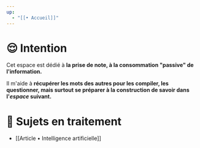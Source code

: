 ```yaml
---
up:
  - "[[• Accueil]]"
---
```

# 😌 Intention
Cet espace est dédié à **la prise de note, à la consommation "passive" de l'information.**

Il m'aide à **récupérer les mots des autres pour les compiler, les questionner, mais surtout se préparer à la construction de savoir dans l'*espace* suivant.**

# 👀 Sujets en traitement
- [[Article • Intelligence artificielle]]